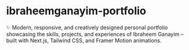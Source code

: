 # ibraheemganayim-portfolio
✨ Modern, responsive, and creatively designed personal portfolio showcasing the skills, projects, and experiences of Ibraheem Ganayim – built with Next.js, Tailwind CSS, and Framer Motion animations.

